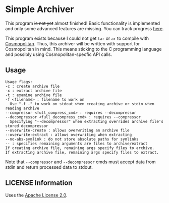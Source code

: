 # Simple Archiver

This program ~~is not yet~~ almost finished! Basic functionality is implemented
and only some advanced features are missing. You can track progress
[here](https://git.seodisparate.com/stephenseo/SimpleArchiver/projects/3).

This program exists because I could not get `tar` or `ar` to compile with
[Cosmopolitan](https://justine.lol/cosmopolitan/index.html). Thus, this
archiver will be written with support for Cosmopolitan in mind. This means
sticking to the C programming language and possibly using Cosmopolitan-specfic
API calls.

## Usage

    Usage flags:
    -c : create archive file
    -x : extract archive file
    -t : examine archive file
    -f <filename> : filename to work on
      Use "-f -" to work on stdout when creating archive or stdin when reading archive
    --compressor <full_compress_cmd> : requires --decompressor
    --decompressor <full_decompress_cmd> : requires --compressor
      Specifying "--decompressor" when extracting overrides archive file's stored decompressor
    --overwrite-create : allows overwriting an archive file
    --overwrite-extract : allows overwriting when extracting
    --no-abs-symlink : do not store absolute paths for symlinks
    -- : specifies remaining arguments are files to archive/extract
    If creating archive file, remaining args specify files to archive.
    If extracting archive file, remaining args specify files to extract.

Note that `--compressor` and `--decompressor` cmds must accept data from stdin
and return processed data to stdout.

## LICENSE Information

Uses the [Apache License 2.0](https://choosealicense.com/licenses/apache-2.0).
